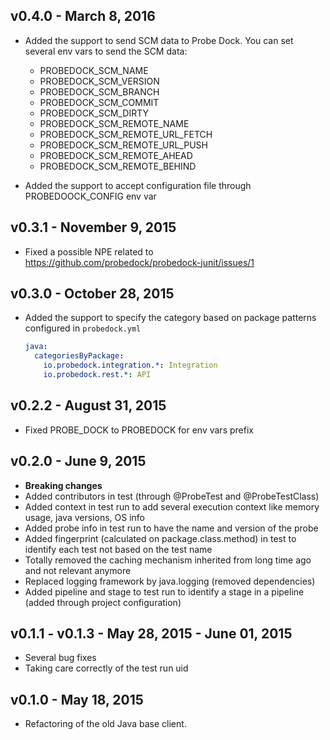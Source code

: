 ## v0.4.0 - March 8, 2016

* Added the support to send SCM data to Probe Dock. You can set several env vars to send the SCM data:
    - PROBEDOCK_SCM_NAME
    - PROBEDOCK_SCM_VERSION
    - PROBEDOCK_SCM_BRANCH
    - PROBEDOCK_SCM_COMMIT
    - PROBEDOCK_SCM_DIRTY
    - PROBEDOCK_SCM_REMOTE_NAME
    - PROBEDOCK_SCM_REMOTE_URL_FETCH
    - PROBEDOCK_SCM_REMOTE_URL_PUSH
    - PROBEDOCK_SCM_REMOTE_AHEAD
    - PROBEDOCK_SCM_REMOTE_BEHIND

* Added the support to accept configuration file through PROBEDOOCK_CONFIG env var

## v0.3.1 - November 9, 2015

* Fixed a possible NPE related to https://github.com/probedock/probedock-junit/issues/1

## v0.3.0 - October 28, 2015

* Added the support to specify the category based on package patterns configured in `probedock.yml`

  ```yml
  java:
    categoriesByPackage:
      io.probedock.integration.*: Integration
      io.probedock.rest.*: API
  ```

## v0.2.2 - August 31, 2015

* Fixed PROBE_DOCK to PROBEDOCK for env vars prefix

## v0.2.0 - June 9, 2015

* **Breaking changes**
* Added contributors in test (through @ProbeTest and @ProbeTestClass)
* Added context in test run to add several execution context like memory usage, java versions, OS info
* Added probe info in test run to have the name and version of the probe
* Added fingerprint (calculated on package.class.method) in test to identify each test not based on the test name
* Totally removed the caching mechanism inherited from long time ago and not relevant anymore
* Replaced logging framework by java.logging (removed dependencies)
* Added pipeline and stage to test run to identify a stage in a pipeline (added through project configuration)

## v0.1.1 - v0.1.3 - May 28, 2015 - June 01, 2015

* Several bug fixes
* Taking care correctly of the test run uid

## v0.1.0 - May 18, 2015

* Refactoring of the old Java base client.
